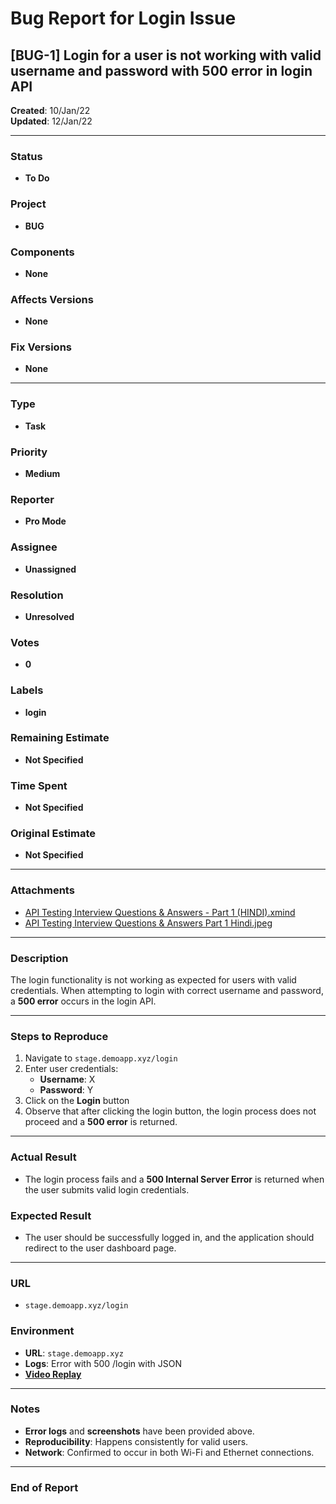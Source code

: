 # Bug Report for Login Issue

## [BUG-1] Login for a user is not working with valid username and password with 500 error in login API  
**Created**: 10/Jan/22  
**Updated**: 12/Jan/22  

---

### **Status**
- **To Do**

### **Project**
- **BUG**

### **Components**
- **None**

### **Affects Versions**
- **None**

### **Fix Versions**
- **None**

---

### **Type**
- **Task**

### **Priority**
- **Medium**

### **Reporter**
- **Pro Mode**

### **Assignee**
- **Unassigned**

### **Resolution**
- **Unresolved**

### **Votes**
- **0**

### **Labels**
- **login**

### **Remaining Estimate**
- **Not Specified**

### **Time Spent**
- **Not Specified**

### **Original Estimate**
- **Not Specified**

---

### **Attachments**
- [API Testing Interview Questions & Answers - Part 1 (HINDI).xmind](#)  
- [API Testing Interview Questions & Answers Part 1 Hindi.jpeg](#)  

---

### **Description**
The login functionality is not working as expected for users with valid credentials. When attempting to login with correct username and password, a **500 error** occurs in the login API.

---

### **Steps to Reproduce**
1. Navigate to `stage.demoapp.xyz/login`
2. Enter user credentials:
   - **Username**: X
   - **Password**: Y
3. Click on the **Login** button
4. Observe that after clicking the login button, the login process does not proceed and a **500 error** is returned.

---

### **Actual Result**
- The login process fails and a **500 Internal Server Error** is returned when the user submits valid login credentials.

### **Expected Result**
- The user should be successfully logged in, and the application should redirect to the user dashboard page.

---

### **URL**
- `stage.demoapp.xyz/login`

### **Environment**
- **URL**: `stage.demoapp.xyz`
- **Logs**: Error with 500 /login with JSON  
- **[Video Replay](https://www.loom.com/share/174c8830bcb24de3ac38d488e8b57643)**  

---

### **Notes**
- **Error logs** and **screenshots** have been provided above.
- **Reproducibility**: Happens consistently for valid users.
- **Network**: Confirmed to occur in both Wi-Fi and Ethernet connections.

---

### **End of Report**


